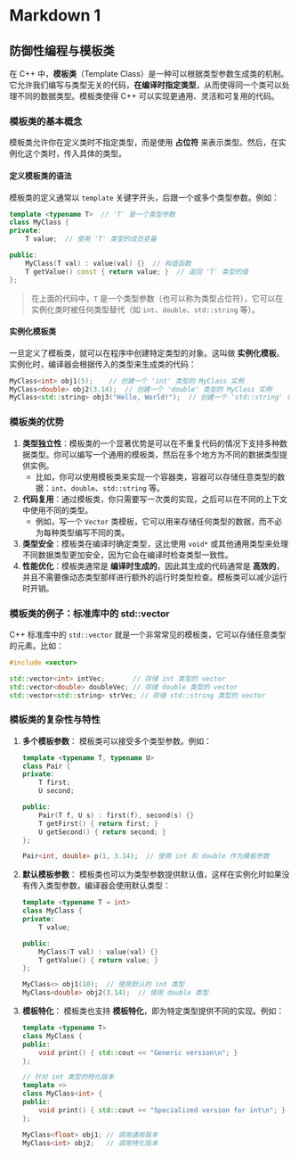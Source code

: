 # Markdown 1

## 防御性编程与模板类

在 C++ 中，**模板类**（Template Class）是一种可以根据类型参数生成类的机制。它允许我们编写与类型无关的代码，**在编译时指定类型**，从而使得同一个类可以处理不同的数据类型。模板类使得 C++ 可以实现更通用、灵活和可复用的代码。

### **模板类的基本概念**

模板类允许你在定义类时不指定类型，而是使用 **占位符** 来表示类型。然后，在实例化这个类时，传入具体的类型。

#### **定义模板类的语法**

模板类的定义通常以 `template` 关键字开头，后跟一个或多个类型参数。例如：

```c++
template <typename T>  // 'T' 是一个类型参数
class MyClass {
private:
    T value;  // 使用 'T' 类型的成员变量

public:
    MyClass(T val) : value(val) {}  // 构造函数
    T getValue() const { return value; }  // 返回 'T' 类型的值
};
```

> 在上面的代码中，`T` 是一个类型参数（也可以称为类型占位符），它可以在实例化类时被任何类型替代（如 `int`、`double`、`std::string` 等）。

#### **实例化模板类**

一旦定义了模板类，就可以在程序中创建特定类型的对象。这叫做 **实例化模板**。实例化时，编译器会根据传入的类型来生成类的代码：

```c++
MyClass<int> obj1(5);    // 创建一个 'int' 类型的 MyClass 实例
MyClass<double> obj2(3.14);  // 创建一个 'double' 类型的 MyClass 实例
MyClass<std::string> obj3("Hello, World!");  // 创建一个 'std::string' 类型的 MyClass 实例
```

### **模板类的优势**

1. **类型独立性**：模板类的一个显著优势是可以在不重复代码的情况下支持多种数据类型。你可以编写一个通用的模板类，然后在多个地方为不同的数据类型提供实例。
   - 比如，你可以使用模板类来实现一个容器类，容器可以存储任意类型的数据：`int`、`double`、`std::string` 等。
2. **代码复用**：通过模板类，你只需要写一次类的实现，之后可以在不同的上下文中使用不同的类型。
   - 例如，写一个 `Vector` 类模板，它可以用来存储任何类型的数据，而不必为每种类型编写不同的类。
3. **类型安全**：模板类在编译时确定类型，这比使用 `void*` 或其他通用类型来处理不同数据类型更加安全，因为它会在编译时检查类型一致性。
4. **性能优化**：模板类通常是 **编译时生成的**，因此其生成的代码通常是 **高效的**，并且不需要像动态类型那样进行额外的运行时类型检查。模板类可以减少运行时开销。

### **模板类的例子：标准库中的 std::vector**

C++ 标准库中的 `std::vector` 就是一个非常常见的模板类，它可以存储任意类型的元素。比如：

```c++
#include <vector>

std::vector<int> intVec;       // 存储 int 类型的 vector
std::vector<double> doubleVec; // 存储 double 类型的 vector
std::vector<std::string> strVec; // 存储 std::string 类型的 vector
```

### **模板类的复杂性与特性**

1. **多个模板参数**： 模板类可以接受多个类型参数。例如：

   ```c++
   template <typename T, typename U>
   class Pair {
   private:
       T first;
       U second;
   
   public:
       Pair(T f, U s) : first(f), second(s) {}
       T getFirst() { return first; }
       U getSecond() { return second; }
   };
   
   Pair<int, double> p(1, 3.14);  // 使用 int 和 double 作为模板参数
   ```

2. **默认模板参数**： 模板类也可以为类型参数提供默认值，这样在实例化时如果没有传入类型参数，编译器会使用默认类型：

   ```c++
   template <typename T = int>
   class MyClass {
   private:
       T value;
   
   public:
       MyClass(T val) : value(val) {}
       T getValue() { return value; }
   };
   
   MyClass<> obj1(10);  // 使用默认的 int 类型
   MyClass<double> obj2(3.14);  // 使用 double 类型
   ```

3. **模板特化**： 模板类也支持 **模板特化**，即为特定类型提供不同的实现。例如：

   ```c++
   template <typename T>
   class MyClass {
   public:
       void print() { std::cout << "Generic version\n"; }
   };
   
   // 针对 int 类型的特化版本
   template <>
   class MyClass<int> {
   public:
       void print() { std::cout << "Specialized version for int\n"; }
   };
   
   MyClass<float> obj1; // 调用通用版本
   MyClass<int> obj2;   // 调用特化版本
   ```